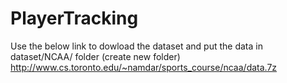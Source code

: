 # PlayerTracking
Use the below link to dowload the dataset and put the data in dataset/NCAA/ folder (create new folder)
http://www.cs.toronto.edu/~namdar/sports_course/ncaa/data.7z